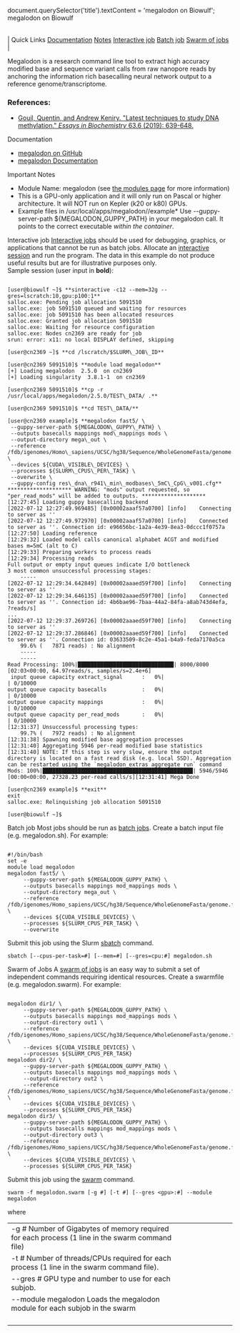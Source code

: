 

document.querySelector('title').textContent = 'megalodon on Biowulf';
megalodon on Biowulf


|  |
| --- |
| 
Quick Links
[Documentation](#doc)
[Notes](#notes)
[Interactive job](#int) 
[Batch job](#sbatch) 
[Swarm of jobs](#swarm) 
 |



Megalodon is a research command line tool to extract high accuracy modified base and sequence variant calls from raw nanopore reads by anchoring the information rich basecalling neural network output to a reference genome/transcriptome.



### References:


* [Gouil, Quentin, and Andrew Keniry. "Latest techniques to study DNA methylation." *Essays in Biochemistry* 63.6 (2019): 639-648.](https://portlandpress.com/essaysbiochem/article/63/6/639/221208/Latest-techniques-to-study-DNA-methylation)


Documentation
* [megalodon on GitHub](https://github.com/nanoporetech/megalodon)
* [megalodon Documentation](https://nanoporetech.github.io/megalodon/)


Important Notes
* Module Name: megalodon (see [the modules page](/apps/modules.html) for more information)
 * This is a GPU-only application and it will only run on Pascal or higher architecture. It will NOT run on Kepler (k20 or k80) GPUs. 
 * Example files in /usr/local/apps/megalodon/<ver>/example* Use --guppy-server-path ${MEGALODON\_GUPPY\_PATH} in your megalodon call. It points to the correct executable *within the container*.



Interactive job
[Interactive jobs](/docs/userguide.html#int) should be used for debugging, graphics, or applications that cannot be run as batch jobs.
Allocate an [interactive session](/docs/userguide.html#int) and run the program. The data in this example do not produce useful results but are for illustrative purposes only.   
Sample session (user input in **bold**):



```

[user@biowulf ~]$ **sinteractive -c12 --mem=32g --gres=lscratch:10,gpu:p100:1**
salloc.exe: Pending job allocation 5091510
salloc.exe: job 5091510 queued and waiting for resources
salloc.exe: job 5091510 has been allocated resources
salloc.exe: Granted job allocation 5091510
salloc.exe: Waiting for resource configuration
salloc.exe: Nodes cn2369 are ready for job
srun: error: x11: no local DISPLAY defined, skipping

[user@cn2369 ~]$ **cd /lscratch/$SLURM\_JOB\_ID**

[user@cn2369 5091510]$ **module load megalodon**
[+] Loading megalodon  2.5.0  on cn2369
[+] Loading singularity  3.8.1-1  on cn2369

[user@cn2369 5091510]$ **cp -r /usr/local/apps/megalodon/2.5.0/TEST\_DATA/ .**

[user@cn2369 5091510]$ **cd TEST\_DATA/**

[user@cn2369 example]$ **megalodon fast5/ \
 --guppy-server-path ${MEGALODON\_GUPPY\_PATH} \
 --outputs basecalls mappings mod\_mappings mods \
 --output-directory mega\_out \
 --reference /fdb/igenomes/Homo\_sapiens/UCSC/hg38/Sequence/WholeGenomeFasta/genome.fa \
 --devices ${CUDA\_VISIBLE\_DEVICES} \
 --processes ${SLURM\_CPUS\_PER\_TASK} \
 --overwrite \
 --guppy-config res\_dna\_r941\_min\_modbases\_5mC\_CpG\_v001.cfg**
******************** WARNING: "mods" output requested, so "per_read_mods" will be added to outputs. ********************
[12:27:45] Loading guppy basecalling backend
[2022-07-12 12:27:49.969485] [0x00002aaaf57a0700] [info]    Connecting to server as ''
[2022-07-12 12:27:49.972970] [0x00002aaaf57a0700] [info]    Connected to server as ''. Connection id: e96656bc-1a2a-4e39-8ea3-0dccc1f0757a
[12:27:50] Loading reference
[12:29:32] Loaded model calls canonical alphabet ACGT and modified bases m=5mC (alt to C)
[12:29:33] Preparing workers to process reads
[12:29:34] Processing reads
Full output or empty input queues indicate I/O bottleneck
3 most common unsuccessful processing stages:
    -----
[2022-07-12 12:29:34.642849] [0x00002aaaed59f700] [info]    Connecting to server as ''
[2022-07-12 12:29:34.646135] [0x00002aaaed59f700] [info]    Connected to server as ''. Connection id: 4b6bae96-7baa-44a2-84fa-a8ab743d4efa, ?reads/s]
...
[2022-07-12 12:29:37.269726] [0x00002aaaed59f700] [info]    Connecting to server as ''
[2022-07-12 12:29:37.286846] [0x00002aaaed59f700] [info]    Connected to server as ''. Connection id: 03633509-8c2e-45a1-b4a9-feda7170a5ca
    99.6% (   7871 reads) : No alignment
    -----
    -----
Read Processing: 100%|██████████████████████████████| 8000/8000 [02:03<00:00, 64.97reads/s, samples/s=2.4e+6]
 input queue capacity extract_signal      :   0%|                                                   | 0/10000
output queue capacity basecalls           :   0%|                                                   | 0/10000
output queue capacity mappings            :   0%|                                                   | 0/10000
output queue capacity per_read_mods       :   0%|                                                   | 0/10000
[12:31:37] Unsuccessful processing types:
    99.7% (   7972 reads) : No alignment
[12:31:38] Spawning modified base aggregation processes
[12:31:40] Aggregating 5946 per-read modified base statistics
[12:31:40] NOTE: If this step is very slow, ensure the output directory is located on a fast read disk (e.g. local SSD). Aggregation can be restarted using the `megalodon_extras aggregate run` command
Mods: 100%|███████████████████████████████████████████████| 5946/5946 [00:00<00:00, 27328.23 per-read calls/s][12:31:41] Mega Done

[user@cn2369 example]$ **exit**
exit
salloc.exe: Relinquishing job allocation 5091510

[user@biowulf ~]$ 

```


Batch job
Most jobs should be run as [batch jobs](/docs/userguide.html#submit).
Create a batch input file (e.g. megalodon.sh). For example:



```

#!/bin/bash
set -e
module load megalodon
megalodon fast5/ \
     --guppy-server-path ${MEGALODON_GUPPY_PATH} \
     --outputs basecalls mappings mod_mappings mods \
     --output-directory mega_out \
     --reference /fdb/igenomes/Homo_sapiens/UCSC/hg38/Sequence/WholeGenomeFasta/genome.fa \
     --devices ${CUDA_VISIBLE_DEVICES} \
     --processes ${SLURM_CPUS_PER_TASK} \
     --overwrite

```

Submit this job using the Slurm [sbatch](/docs/userguide.html) command.



```
sbatch [--cpus-per-task=#] [--mem=#] [--gres=cpu:#] megalodon.sh
```

Swarm of Jobs 
A [swarm of jobs](/apps/swarm.html) is an easy way to submit a set of independent commands requiring identical resources.
Create a swarmfile (e.g. megalodon.swarm). For example:



```

megalodon dir1/ \
     --guppy-server-path ${MEGALODON_GUPPY_PATH} \
     --outputs basecalls mappings mod_mappings mods \
     --output-directory out1 \
     --reference /fdb/igenomes/Homo_sapiens/UCSC/hg38/Sequence/WholeGenomeFasta/genome.fa \
     --devices ${CUDA_VISIBLE_DEVICES} \
     --processes ${SLURM_CPUS_PER_TASK}
megalodon dir2/ \
     --guppy-server-path ${MEGALODON_GUPPY_PATH} \
     --outputs basecalls mappings mod_mappings mods \
     --output-directory out2 \
     --reference /fdb/igenomes/Homo_sapiens/UCSC/hg38/Sequence/WholeGenomeFasta/genome.fa \
     --devices ${CUDA_VISIBLE_DEVICES} \
     --processes ${SLURM_CPUS_PER_TASK}
megalodon dir3/ \
     --guppy-server-path ${MEGALODON_GUPPY_PATH} \
     --outputs basecalls mappings mod_mappings mods \
     --output-directory out3 \
     --reference /fdb/igenomes/Homo_sapiens/UCSC/hg38/Sequence/WholeGenomeFasta/genome.fa \
     --devices ${CUDA_VISIBLE_DEVICES} \
     --processes ${SLURM_CPUS_PER_TASK}

```

Submit this job using the [swarm](/apps/swarm.html) command.



```
swarm -f megalodon.swarm [-g #] [-t #] [--gres <gpu>:#] --module megalodon
```

where


|  |  |  |  |  |  |  |  |
| --- | --- | --- | --- | --- | --- | --- | --- |
| -g *#*  Number of Gigabytes of memory required for each process (1 line in the swarm command file)
 | -t *#* Number of threads/CPUs required for each process (1 line in the swarm command file).
 | --gres *#* GPU type and number to use for each subjob.
 | --module megalodon Loads the megalodon module for each subjob in the swarm 
 | |
 | |
 | |
 | |








